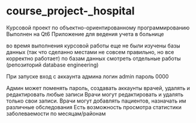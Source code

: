 # course_project-_hospital
Курсовой проект по объектно-ориентированному программированию
Выполнен на Qt6
Приложение для ведения учета в больнице

во время выполнения курсовой работы еще не были изучены базы данных (так что сделанно местами не совсем правильно, но все корректно работает)
по базам данных смотреть отдельные работы (репозиторий database engineering)

При запуске вход с аккаунта админа
логин admin
пароль 0000

Админ может поменять пароль, создавать аккаунты врачей, удалять и редактировать любые записи
Врачи могут редактировать и удалять только свои записи.
Врачи могут добавлять пациентов, назначать им различные обследования
Есть возможность просмотра статистики заболеваемости по месяцам/районам
